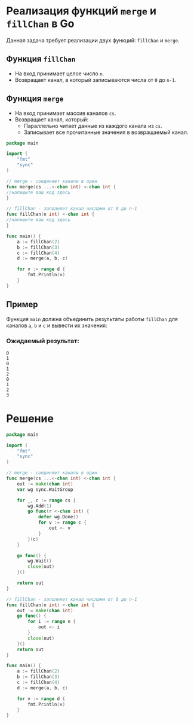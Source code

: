 # Реализация функций `merge` и `fillChan` в Go

Данная задача требует реализации двух функций: `fillChan` и `merge`.

## Функция `fillChan`
- На вход принимает целое число `n`.
- Возвращает канал, в который записываются числа от `0` до `n-1`.

## Функция `merge`
- На вход принимает массив каналов `cs`.
- Возвращает канал, который:
  - Параллельно читает данные из каждого канала из `cs`.
  - Записывает все прочитанные значения в возвращаемый канал.

```go
package main

import (
	"fmt"
	"sync"
)

// merge - соединяет каналы в один
func merge(cs ...<-chan int) <-chan int {
//напишите ваш код здесь
}

// fillChan - заполняет канал числами от 0 до n-1
func fillChan(n int) <-chan int {
//напишите ваш код здесь
}

func main() {
	a := fillChan(2)
	b := fillChan(3)
	c := fillChan(4)
	d := merge(a, b, c)

	for v := range d {
		fmt.Println(v)
	}
}
```
## Пример
Функция `main` должна объединить результаты работы `fillChan` для каналов `a`, `b` и `c` и вывести их значения:

### Ожидаемый результат:
```text
0
1
0
1
2
0
1
2
3
```

# Решение

```go
package main

import (
	"fmt"
	"sync"
)

// merge - соединяет каналы в один
func merge(cs ...<-chan int) <-chan int {
	out := make(chan int)
	var wg sync.WaitGroup

	for _, c := range cs {
		wg.Add(1)
		go func(r <-chan int) {
			defer wg.Done()
			for v := range c {
				out <- v
			}
		}(c)
	}

	go func() {
		wg.Wait()
		close(out)
	}()

	return out
}

// fillChan - заполняет канал числами от 0 до n-1
func fillChan(n int) <-chan int {
	out := make(chan int)
	go func() {
		for i := range n {
			out <- i
		}
		close(out)
	}()
	return out
}

func main() {
	a := fillChan(2)
	b := fillChan(3)
	c := fillChan(4)
	d := merge(a, b, c)

	for v := range d {
		fmt.Println(v)
	}
}
```